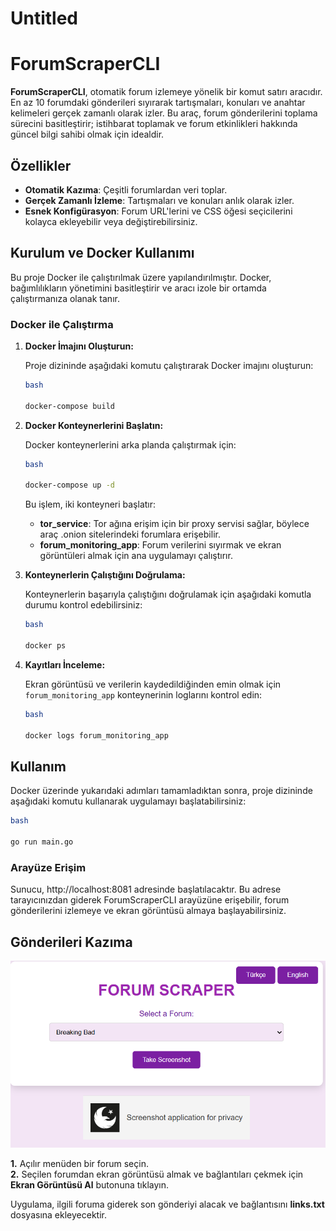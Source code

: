 # Untitled

<h1>ForumScraperCLI</h1>

**ForumScraperCLI**, otomatik forum izlemeye yönelik bir komut satırı aracıdır. En az 10 forumdaki gönderileri sıyırarak tartışmaları, konuları ve anahtar kelimeleri gerçek zamanlı olarak izler. Bu araç, forum gönderilerini toplama sürecini basitleştirir; istihbarat toplamak ve forum etkinlikleri hakkında güncel bilgi sahibi olmak için idealdir.

<h2>Özellikler</h2>

- **Otomatik Kazıma**: Çeşitli forumlardan veri toplar.
- **Gerçek Zamanlı İzleme**: Tartışmaları ve konuları anlık olarak izler.
- **Esnek Konfigürasyon**: Forum URL'lerini ve CSS öğesi seçicilerini kolayca ekleyebilir veya değiştirebilirsiniz.

<h2>Kurulum ve Docker Kullanımı</h2>

Bu proje Docker ile çalıştırılmak üzere yapılandırılmıştır. Docker, bağımlılıkların yönetimini basitleştirir ve aracı izole bir ortamda çalıştırmanıza olanak tanır.

### Docker ile Çalıştırma

1. **Docker İmajını Oluşturun:**
    
    Proje dizininde aşağıdaki komutu çalıştırarak Docker imajını oluşturun:
    
    ```bash
    bash

    docker-compose build
    
    ```
    
2. **Docker Konteynerlerini Başlatın:**
    
    Docker konteynerlerini arka planda çalıştırmak için:
    
    ```bash
    bash
   
    docker-compose up -d
    
    ```
    
    Bu işlem, iki konteyneri başlatır:
    
    - **tor_service**: Tor ağına erişim için bir proxy servisi sağlar, böylece araç .onion sitelerindeki forumlara erişebilir.
    - **forum_monitoring_app**: Forum verilerini sıyırmak ve ekran görüntüleri almak için ana uygulamayı çalıştırır.
3. **Konteynerlerin Çalıştığını Doğrulama:**
    
    Konteynerlerin başarıyla çalıştığını doğrulamak için aşağıdaki komutla durumu kontrol edebilirsiniz:
    
    ```bash
    bash
   
    docker ps
    
    ```
    
4. **Kayıtları İnceleme:**
    
    Ekran görüntüsü ve verilerin kaydedildiğinden emin olmak için `forum_monitoring_app` konteynerinin loglarını kontrol edin:
    
    ```bash
    bash
   
    docker logs forum_monitoring_app
    
    ```
    

<h2>Kullanım</h2>

Docker üzerinde yukarıdaki adımları tamamladıktan sonra, proje dizininde aşağıdaki komutu kullanarak uygulamayı başlatabilirsiniz:

```bash
bash

go run main.go

```

<h3>Arayüze Erişim</h3>

Sunucu, http://localhost:8081 adresinde başlatılacaktır. Bu adrese tarayıcınızdan giderek ForumScraperCLI arayüzüne erişebilir, forum gönderilerini izlemeye ve ekran görüntüsü almaya başlayabilirsiniz.

<h2>Gönderileri Kazıma</h2>
<img src="menu.png" />

**1.** Açılır menüden bir forum seçin.<br>
**2.** Seçilen forumdan ekran görüntüsü almak ve bağlantıları çekmek için **Ekran Görüntüsü Al** butonuna tıklayın.<br>

Uygulama, ilgili foruma giderek son gönderiyi alacak ve bağlantısını **links.txt** dosyasına ekleyecektir.
